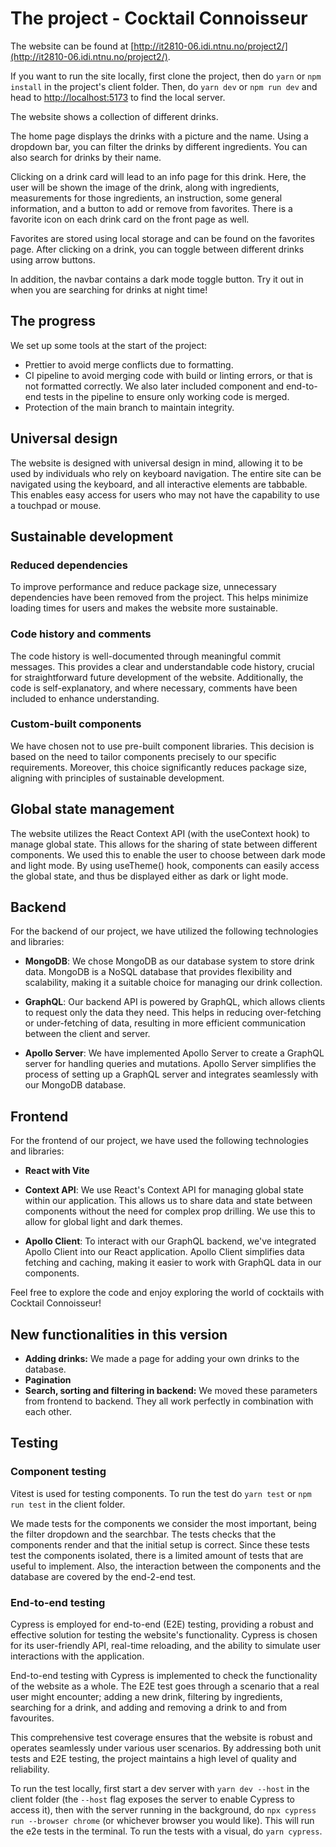 # The project - Cocktail Connoisseur

The website can be found at [http://it2810-06.idi.ntnu.no/project2/](http://it2810-06.idi.ntnu.no/project2/).

If you want to run the site locally, first clone the project, then do `yarn` or `npm install` in the project's client folder. Then, do `yarn dev` or `npm run dev` and head to [http://localhost:5173](http://localhost5173) to find the local server.

The website shows a collection of different drinks.

The home page displays the drinks with a picture and the name. Using a dropdown bar, you can filter the drinks by different ingredients. You can also search for drinks by their name.

Clicking on a drink card will lead to an info page for this drink. Here, the user will be shown the image of the drink, along with ingredients, measurements for those ingredients, an instruction, some general information, and a button to add or remove from favorites. There is a favorite icon on each drink card on the front page as well.

Favorites are stored using local storage and can be found on the favorites page. After clicking on a drink, you can toggle between different drinks using arrow buttons.

In addition, the navbar contains a dark mode toggle button. Try it out in when you are searching for drinks at night time!

## The progress

We set up some tools at the start of the project:

- Prettier to avoid merge conflicts due to formatting.
- CI pipeline to avoid merging code with build or linting errors, or that is not formatted correctly. We also later included component and end-to-end tests in the pipeline to ensure only working code is merged.
- Protection of the main branch to maintain integrity.

## Universal design

The website is designed with universal design in mind, allowing it to be used by individuals who rely on keyboard navigation. The entire site can be navigated using the keyboard, and all interactive elements are tabbable. This enables easy access for users who may not have the capability to use a touchpad or mouse.

## Sustainable development

### Reduced dependencies

To improve performance and reduce package size, unnecessary dependencies have been removed from the project. This helps minimize loading times for users and makes the website more sustainable.

### Code history and comments

The code history is well-documented through meaningful commit messages. This provides a clear and understandable code history, crucial for straightforward future development of the website. Additionally, the code is self-explanatory, and where necessary, comments have been included to enhance understanding.

### Custom-built components

We have chosen not to use pre-built component libraries. This decision is based on the need to tailor components precisely to our specific requirements. Moreover, this choice significantly reduces package size, aligning with principles of sustainable development.

## Global state management

The website utilizes the React Context API (with the useContext hook) to manage global state. This allows for the sharing of state between different components. We used this to enable the user to choose between dark mode and light mode. By using useTheme() hook, components can easily access the global state, and thus be displayed either as dark or light mode.

## Backend

For the backend of our project, we have utilized the following technologies and libraries:

- **MongoDB**: We chose MongoDB as our database system to store drink data. MongoDB is a NoSQL database that provides flexibility and scalability, making it a suitable choice for managing our drink collection.

- **GraphQL**: Our backend API is powered by GraphQL, which allows clients to request only the data they need. This helps in reducing over-fetching or under-fetching of data, resulting in more efficient communication between the client and server.

- **Apollo Server**: We have implemented Apollo Server to create a GraphQL server for handling queries and mutations. Apollo Server simplifies the process of setting up a GraphQL server and integrates seamlessly with our MongoDB database.

## Frontend

For the frontend of our project, we have used the following technologies and libraries:

- **React with Vite**

- **Context API**: We use React's Context API for managing global state within our application. This allows us to share data and state between components without the need for complex prop drilling. We use this to allow for global light and dark themes.

- **Apollo Client**: To interact with our GraphQL backend, we've integrated Apollo Client into our React application. Apollo Client simplifies data fetching and caching, making it easier to work with GraphQL data in our components.

Feel free to explore the code and enjoy exploring the world of cocktails with Cocktail Connoisseur!

## New functionalities in this version

- **Adding drinks:** We made a page for adding your own drinks to the database.
- **Pagination**
- **Search, sorting and filtering in backend:** We moved these parameters from frontend to backend. They all work perfectly in combination with each other.

## Testing

### Component testing

Vitest is used for testing components. To run the test do `yarn test` or `npm run test` in the client folder.

We made tests for the components we consider the most important, being the filter dropdown and the searchbar. The tests checks that the components render and that the initial setup is correct. Since these tests test the components isolated, there is a limited amount of tests that are useful to implement. Also, the interaction between the components and the database are covered by the end-2-end test.

### End-to-end testing

Cypress is employed for end-to-end (E2E) testing, providing a robust and effective solution for testing the website's functionality. Cypress is chosen for its user-friendly API, real-time reloading, and the ability to simulate user interactions with the application.

End-to-end testing with Cypress is implemented to check the functionality of the website as a whole. The E2E test goes through a scenario that a real user might encounter; adding a new drink, filtering by ingredients, searching for a drink, and adding and removing a drink to and from favourites.

This comprehensive test coverage ensures that the website is robust and operates seamlessly under various user scenarios. By addressing both unit tests and E2E testing, the project maintains a high level of quality and reliability.

To run the test locally, first start a dev server with `yarn dev --host` in the client folder (the `--host` flag exposes the server to enable Cypress to access it), then with the server running in the background, do `npx cypress run --browser chrome` (or whichever browser you would like). This will run the e2e tests in the terminal. To run the tests with a visual, do `yarn cypress`.
